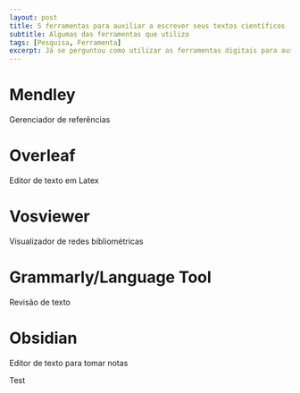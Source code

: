 ```yaml
---
layout: post
title: 5 ferramentas para auxiliar a escrever seus textos científicos
subtitle: Algumas das ferramentas que utilizo
tags: [Pesquisa, Ferramenta]
excerpt: Já se perguntou como utilizar as ferramentas digitais para auxiliar no processo de produção da sua pesquisa científica? Nesta postagem eu indico para você 5 ferramentas que eu utilizo para o meu doutorado. 
---
```


# Mendley

Gerenciador de referências

# Overleaf

Editor de texto em Latex

# Vosviewer

Visualizador de redes bibliométricas

# Grammarly/Language Tool

Revisão de texto

# Obsidian

Editor de texto para tomar notas

Test